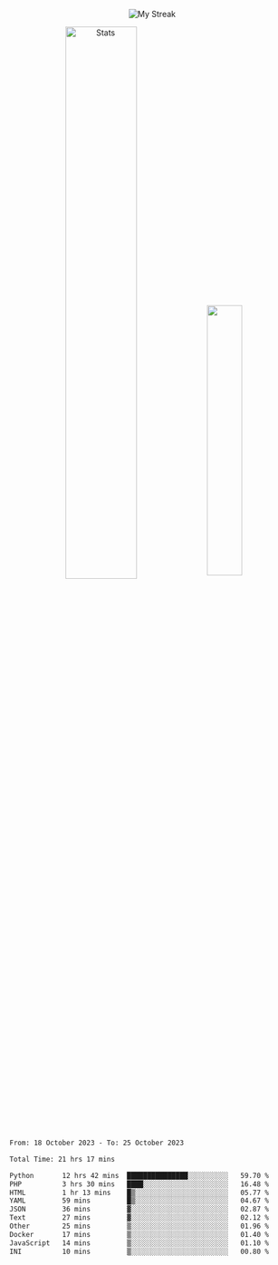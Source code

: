 <p align="center">
<picture>
  <source media="(prefers-color-scheme: dark)" srcset="http://github-readme-streak-stats.herokuapp.com?user=semolik&theme=dark&hide_border=true&background=DD272700">
  <img alt="My Streak" src="http://github-readme-streak-stats.herokuapp.com?user=semolik&hide_border=true">
</picture>
</p>
<div align="center">
  <picture>
    <source media="(prefers-color-scheme: dark)" srcset="https://github-readme-stats.vercel.app/api?username=semolik&show_icons=true&bg_color=DD272700&hide_border=true&theme=dark">
        <img alt="Stats" src="https://github-readme-stats.vercel.app/api?username=semolik&show_icons=true&bg_color=DD272700&hide_border=true" width="50%" >
  </picture>
  <sup>
  <picture>
  <source media="(prefers-color-scheme: dark)" srcset="https://github-readme-stats.vercel.app/api/top-langs/?username=semolik&layout=compact&hide_border=true&bg_color=DD272700&theme=dark">
  <img src="https://github-readme-stats.vercel.app/api/top-langs/?username=semolik&layout=compact&hide_border=true" width="35%" />
  </picture>
  </sup>
</div>
<!--START_SECTION:waka-->

```txt
From: 18 October 2023 - To: 25 October 2023

Total Time: 21 hrs 17 mins

Python       12 hrs 42 mins  ███████████████░░░░░░░░░░   59.70 %
PHP          3 hrs 30 mins   ████░░░░░░░░░░░░░░░░░░░░░   16.48 %
HTML         1 hr 13 mins    █▒░░░░░░░░░░░░░░░░░░░░░░░   05.77 %
YAML         59 mins         █▒░░░░░░░░░░░░░░░░░░░░░░░   04.67 %
JSON         36 mins         ▓░░░░░░░░░░░░░░░░░░░░░░░░   02.87 %
Text         27 mins         ▓░░░░░░░░░░░░░░░░░░░░░░░░   02.12 %
Other        25 mins         ▒░░░░░░░░░░░░░░░░░░░░░░░░   01.96 %
Docker       17 mins         ▒░░░░░░░░░░░░░░░░░░░░░░░░   01.40 %
JavaScript   14 mins         ▒░░░░░░░░░░░░░░░░░░░░░░░░   01.10 %
INI          10 mins         ▒░░░░░░░░░░░░░░░░░░░░░░░░   00.80 %
```

<!--END_SECTION:waka-->

